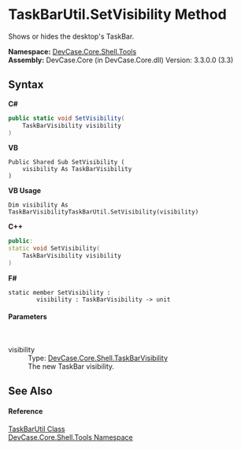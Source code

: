 # TaskBarUtil.SetVisibility Method 
 

Shows or hides the desktop's TaskBar.

**Namespace:**&nbsp;<a href="N_DevCase_Core_Shell_Tools">DevCase.Core.Shell.Tools</a><br />**Assembly:**&nbsp;DevCase.Core (in DevCase.Core.dll) Version: 3.3.0.0 (3.3)

## Syntax

**C#**<br />
``` C#
public static void SetVisibility(
	TaskBarVisibility visibility
)
```

**VB**<br />
``` VB
Public Shared Sub SetVisibility ( 
	visibility As TaskBarVisibility
)
```

**VB Usage**<br />
``` VB Usage
Dim visibility As TaskBarVisibilityTaskBarUtil.SetVisibility(visibility)
```

**C++**<br />
``` C++
public:
static void SetVisibility(
	TaskBarVisibility visibility
)
```

**F#**<br />
``` F#
static member SetVisibility : 
        visibility : TaskBarVisibility -> unit 

```


#### Parameters
&nbsp;<dl><dt>visibility</dt><dd>Type: <a href="T_DevCase_Core_Shell_TaskBarVisibility">DevCase.Core.Shell.TaskBarVisibility</a><br />The new TaskBar visibility.</dd></dl>

## See Also


#### Reference
<a href="T_DevCase_Core_Shell_Tools_TaskBarUtil">TaskBarUtil Class</a><br /><a href="N_DevCase_Core_Shell_Tools">DevCase.Core.Shell.Tools Namespace</a><br />